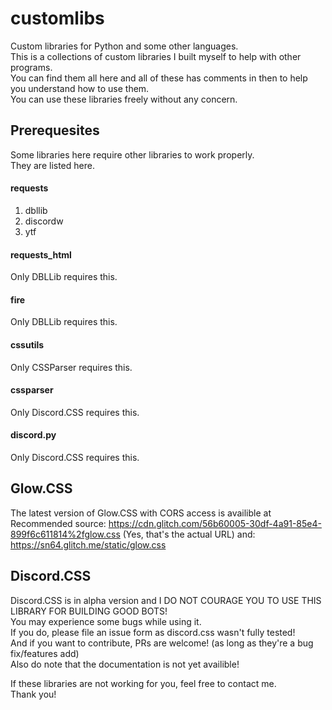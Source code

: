 # customlibs
Custom libraries for Python and some other languages.  
This is a collections of custom libraries I built myself to help with other programs.  
You can find them all here and all of these has comments in then to help you understand how to use them.  
You can use these libraries freely without any concern.


Prerequesites
------
Some libraries here require other libraries to work properly.  
They are listed here.  
#### requests
1. dbllib  
2. discordw  
3. ytf
#### requests_html
Only DBLLib requires this.
#### fire
Only DBLLib requires this.  
#### cssutils
Only CSSParser requires this.
#### cssparser
Only Discord.CSS requires this.
#### discord.py
Only Discord.CSS requires this.

Glow.CSS
------
The latest version of Glow.CSS with CORS access is availible at  
Recommended source: https://cdn.glitch.com/56b60005-30df-4a91-85e4-899f6c611814%2fglow.css (Yes, that's the actual URL)
and:
https://sn64.glitch.me/static/glow.css 

Discord.CSS
------
Discord.CSS is in alpha version and I DO NOT COURAGE YOU TO USE THIS LIBRARY FOR BUILDING GOOD BOTS!  
You may experience some bugs while using it.  
If you do, please file an issue form as discord.css wasn't fully tested!  
And if you want to contribute, PRs are welcome! (as long as they're a bug fix/features add)  
Also do note that the documentation is not yet availible!

If these libraries are not working for you, feel free to contact me.  
Thank you!
